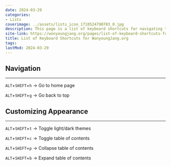 ```yaml
---
date: 2024-03-29
categories:
- Lists
coverimage: ../assets/lists_icon_1710524790703_0.jpg
description: This page is a list of keyboard shortcuts for navigating this site.
site-link: https://wonyoungjang.org/pages/list-of-keyboard-shortcuts-for-wonyoungjang.org/
title: List of Keyboard Shortcuts for WonyoungJang.org
tags:
lastMod: 2024-03-29
---
```

## Navigation
---

`ALT`+`SHIFT`+`h` → Go to home page

`ALT`+`SHIFT`+`g` → Go back to top

## Customizing Appearance
---

`ALT`+`SHIFT`+`t` → Toggle light/dark themes

`ALT`+`SHIFT`+`c` → Toggle table of contents

`ALT`+`SHIFT`+`p` → Collapse table of contents

`ALT`+`SHIFT`+`b` → Expand table of contents
